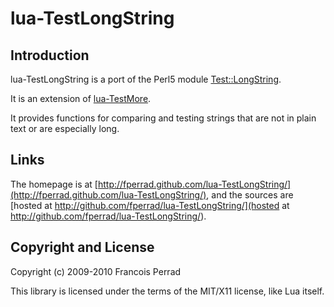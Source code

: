 
lua-TestLongString
==================

Introduction
------------

lua-TestLongString is a port of the Perl5 module [Test::LongString](http://search.cpan.org/~rgarcia/Test-LongString/).

It is an extension of [lua-TestMore](http://fperrad.github.com/lua-TestMore/).

It provides functions for comparing and testing strings
that are not in plain text or are especially long.

Links
-----

The homepage is at [http://fperrad.github.com/lua-TestLongString/](http://fperrad.github.com/lua-TestLongString/),
and the sources are [hosted at http://github.com/fperrad/lua-TestLongString/](hosted at http://github.com/fperrad/lua-TestLongString/).

Copyright and License
---------------------

Copyright (c) 2009-2010 Francois Perrad

This library is licensed under the terms of the MIT/X11 license, like Lua itself.

